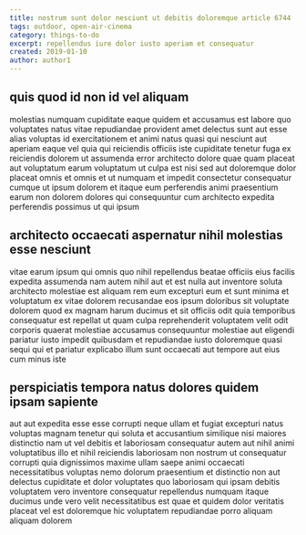 ```yaml
---
title: nostrum sunt dolor nesciunt ut debitis doloremque article 6744
tags: outdoor, open-air-cinema
category: things-to-do
excerpt: repellendus iure dolor iusto aperiam et consequatur
created: 2019-01-10
author: author1
---
```


## quis quod id non id vel aliquam

molestias numquam cupiditate eaque quidem et accusamus est labore quo voluptates natus vitae repudiandae provident amet delectus sunt aut esse alias voluptas id exercitationem et animi natus quasi qui nesciunt aut aperiam eaque vel quia qui reiciendis officiis iste cupiditate tenetur fuga ex reiciendis dolorem ut assumenda error architecto dolore quae quam placeat aut voluptatum earum voluptatum ut culpa est nisi sed aut doloremque dolor placeat omnis et omnis et ut numquam et impedit consectetur consequatur cumque ut ipsum dolorem et itaque eum perferendis animi praesentium earum non dolorem dolores qui consequuntur cum architecto expedita perferendis possimus ut qui ipsum

## architecto occaecati aspernatur nihil molestias esse nesciunt

vitae earum ipsum qui omnis quo nihil repellendus beatae officiis eius facilis expedita assumenda nam autem nihil aut et est nulla aut inventore soluta architecto molestiae est aliquam rem eum excepturi eum et sunt minima et voluptatum ex vitae dolorem recusandae eos ipsum doloribus sit voluptate dolorem quod ex magnam harum ducimus et sit officiis odit quia temporibus consequatur est repellat ut quam culpa reprehenderit voluptatem velit odit corporis quaerat molestiae accusamus consequuntur molestiae aut eligendi pariatur iusto impedit quibusdam et repudiandae iusto doloremque quasi sequi qui et pariatur explicabo illum sunt occaecati aut tempore aut eius cum minus iste

## perspiciatis tempora natus dolores quidem ipsam sapiente

aut aut expedita esse esse corrupti neque ullam et fugiat excepturi natus voluptas magnam tenetur qui soluta et accusantium similique nisi maiores distinctio nam ut vel debitis et laboriosam consequatur autem aut nihil animi voluptatibus illo et nihil reiciendis laboriosam non nostrum ut consequatur corrupti quia dignissimos maxime ullam saepe animi occaecati necessitatibus voluptas nemo dolorum praesentium et distinctio non aut delectus cupiditate et dolor voluptates quo laboriosam qui ipsam debitis voluptatem vero inventore consequatur repellendus numquam itaque ducimus unde vero velit necessitatibus est quae et quidem dolor veritatis placeat vel est doloremque hic voluptatem repudiandae porro aliquam aliquam dolorem
